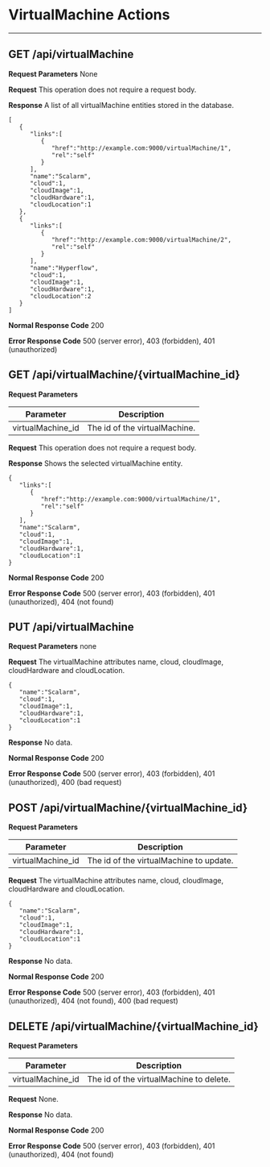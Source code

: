 # VirtualMachine Actions
***

## GET /api/virtualMachine

**Request Parameters** None

**Request** This operation does not require a request body.

**Response** A list of all virtualMachine entities stored in the database.

```
[  
   {  
      "links":[  
         {  
            "href":"http://example.com:9000/virtualMachine/1",
            "rel":"self"
         }
      ],
      "name":"Scalarm",
      "cloud":1,
      "cloudImage":1,
      "cloudHardware":1,
      "cloudLocation":1
   },
   {  
      "links":[  
         {  
            "href":"http://example.com:9000/virtualMachine/2",
            "rel":"self"
         }
      ],
      "name":"Hyperflow",
      "cloud":1,
      "cloudImage":1,
      "cloudHardware":1,
      "cloudLocation":2
   }
]
```

**Normal Response Code** 200

**Error Response Code** 500 (server error), 403 (forbidden), 401 (unauthorized)

## GET /api/virtualMachine/{virtualMachine_id}

**Request Parameters**

Parameter             | Description
-------------         | -------------
virtualMachine_id     | The id of the virtualMachine.

**Request** This operation does not require a request body.

**Response** Shows the selected virtualMachine entity.

```
{  
   "links":[  
      {  
         "href":"http://example.com:9000/virtualMachine/1",
         "rel":"self"
      }
   ],
   "name":"Scalarm",
   "cloud":1,
   "cloudImage":1,
   "cloudHardware":1,
   "cloudLocation":1
}
```

**Normal Response Code** 200

**Error Response Code** 500 (server error), 403 (forbidden), 401 (unauthorized), 404 (not found)

## PUT /api/virtualMachine

**Request Parameters** none

**Request** The virtualMachine attributes name, cloud, cloudImage, cloudHardware and cloudLocation.

```
{  
   "name":"Scalarm",
   "cloud":1,
   "cloudImage":1,
   "cloudHardware":1,
   "cloudLocation":1
}
```

**Response** No data.

**Normal Response Code** 200

**Error Response Code** 500 (server error), 403 (forbidden), 401 (unauthorized), 400 (bad request)

## POST /api/virtualMachine/{virtualMachine_id}

**Request Parameters** 

Parameter            | Description
-------------        | -------------
virtualMachine_id    | The id of the virtualMachine to update.

**Request** The virtualMachine attributes name, cloud, cloudImage, cloudHardware and cloudLocation.

```
{  
   "name":"Scalarm",
   "cloud":1,
   "cloudImage":1,
   "cloudHardware":1,
   "cloudLocation":1
}
```

**Response** No data.

**Normal Response Code** 200

**Error Response Code** 500 (server error), 403 (forbidden), 401 (unauthorized), 404 (not found), 400 (bad request)

## DELETE /api/virtualMachine/{virtualMachine_id}

**Request Parameters** 

Parameter           | Description
-------------       | -------------
virtualMachine_id   | The id of the virtualMachine to delete.

**Request** None.

**Response** No data.

**Normal Response Code** 200

**Error Response Code** 500 (server error), 403 (forbidden), 401 (unauthorized), 404 (not found)